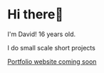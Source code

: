 # Hi there👋
I'm David! 16 years old.

I do small scale short projects 

[Portfolio website coming soon](https://safro.dev)


